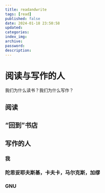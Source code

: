 ```yaml
---
title: readandwrite
tags: [read]
published: false
date: 2024-01-18 23:50:58
updated:
categories:
index_img:
archive:
password:
description:
---
```


<!-- TODO: not finished -->
# 阅读与写作的人

我们为什么读书？我们为什么写作？

## 阅读

## “回到”书店

## 写作的人

### 我

### 陀思妥耶夫斯基，卡夫卡，马尔克斯，加缪

### GNU
